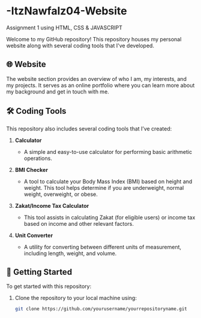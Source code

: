 # -ItzNawfalz04-Website
Assignment 1 using HTML, CSS &amp; JAVASCRIPT

Welcome to my GitHub repository! This repository houses my personal website along with several coding tools that I've developed.

## 🌐 Website

The website section provides an overview of who I am, my interests, and my projects. It serves as an online portfolio where you can learn more about my background and get in touch with me.

## 🛠️ Coding Tools

This repository also includes several coding tools that I’ve created:

1. **Calculator**
   - A simple and easy-to-use calculator for performing basic arithmetic operations.

2. **BMI Checker**
   - A tool to calculate your Body Mass Index (BMI) based on height and weight. This tool helps determine if you are underweight, normal weight, overweight, or obese.

3. **Zakat/Income Tax Calculator**
   - This tool assists in calculating Zakat (for eligible users) or income tax based on income and other relevant factors.

4. **Unit Converter**
   - A utility for converting between different units of measurement, including length, weight, and volume.

## 🚀 Getting Started

To get started with this repository:

1. Clone the repository to your local machine using:
   ```bash
   git clone https://github.com/yourusername/yourrepositoryname.git
